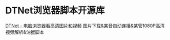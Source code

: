 # DTNet浏览器脚本开源库
[DTNet - 电脑浏览器看高清图片和视频](https://apps.apple.com/us/app/dtnet-desktop-browser/id1622378712)
图片下载&某音自动连播&某管1080P高清视频解析&油猴脚本

